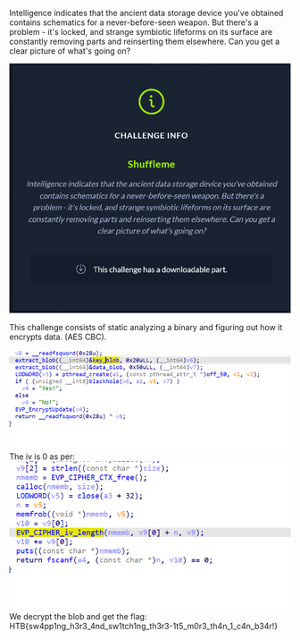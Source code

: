 Intelligence indicates that the ancient data storage device you've obtained contains schematics for a never-before-seen weapon. But there's a problem - it's locked, and strange symbiotic lifeforms on its surface are constantly removing parts and reinserting them elsewhere. Can you get a clear picture of what's going on?

![](2022-05-19-14-47-05.png)

This challenge consists of static analyzing a binary and figuring out how it encrypts data. (AES CBC).

![](2022-05-19-20-57-55.png)
The iv is 0 as per:
![](2022-05-19-20-58-29.png)
We decrypt the blob and get the flag:
HTB{sw4pp1ng_h3r3_4nd_sw1tch1ng_th3r3-1t5_m0r3_th4n_1_c4n_b34r!}